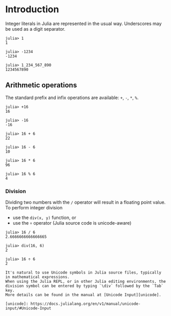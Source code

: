 # Introduction

Integer literals in Julia are represented in the usual way.
Underscores may be used as a digit separator.

```julia-repl
julia> 1
1

julia> -1234
-1234

julia> 1_234_567_890
1234567890
```

## Arithmetic operations

The standard prefix and infix operations are available: `+`, `-`, `*`, `%`.

```julia-repl
julia> +16
16

julia> -16
-16

julia> 16 + 6
22

julia> 16 - 6
10

julia> 16 * 6
96

julia> 16 % 6
4
```

### Division

Dividing two numbers with the `/` operator will result in a floating point value.
To perform integer division

- use the `div(x, y)` function, or
- use the `÷` operator (Julia source code is unicode-aware)

```julia-repl
julia> 16 / 6
2.6666666666666665

julia> div(16, 6)
2

julia> 16 ÷ 6
2
```

~~~~note
It's natural to use Unicode symbols in Julia source files, typically in mathematical expressions.
When using the Julia REPL, or in other Julia editing environments, the division symbol can be entered by typing `\div` followed by the `Tab` key.
More details can be found in the manual at [Unicode Input][unicode].

[unicode]: https://docs.julialang.org/en/v1/manual/unicode-input/#Unicode-Input
~~~~
